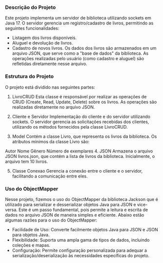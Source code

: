 ### Descrição do Projeto
Este projeto implementa um servidor de biblioteca utilizando sockets em Java 17. O servidor gerencia um registro/cadastro de livros, permitindo as seguintes funcionalidades:

- Listagem dos livros disponíveis.
- Aluguel e devolução de livros.
- Cadastro de novos livros.
Os dados dos livros são armazenados em um arquivo JSON, que serve como a "base de dados" da biblioteca. As operações realizadas pelo usuário (como cadastro e aluguel) são refletidas diretamente nesse arquivo.

### Estrutura do Projeto
O projeto está dividido nas seguintes partes:

1. LivroCRUD
Esta classe é responsável por realizar as operações de CRUD (Create, Read, Update, Delete) sobre os livros. As operações são realizadas diretamente no arquivo JSON.

2. Cliente e Servidor
Implementação do cliente e do servidor utilizando sockets. O servidor gerencia as solicitações recebidas dos clientes, utilizando os métodos fornecidos pela classe LivroCRUD.

3. Model
Contém a classe Livro, que representa os livros da biblioteca. Os atributos mínimos da classe Livro são:

Autor
Nome
Gênero
Número de exemplares
4. JSON
Armazena o arquivo JSON livros.json, que contém a lista de livros da biblioteca. Inicialmente, o arquivo tem 10 livros.

5. Classe Conexao
Gerencia a conexão entre o cliente e o servidor, facilitando a comunicação entre eles.

### Uso do ObjectMapper
Nesse projeto, fizemos o uso do ObjectMapper da biblioteca Jackson que é utilizado para serializar e desserializar objetos Java para JSON e vice-versa. Este é um passo fundamental, pois permite a leitura e escrita de dados no arquivo JSON de maneira simples e eficiente. Abaixo estão algumas razões para o uso do ObjectMapper:

- Facilidade de Uso: Converte facilmente objetos Java para JSON e JSON para objetos Java.
- Flexibilidade: Suporta uma ampla gama de tipos de dados, incluindo coleções e mapas.
- Configuração: Permite configuração personalizada para adequar a serialização/deserialização às necessidades específicas do projeto.
